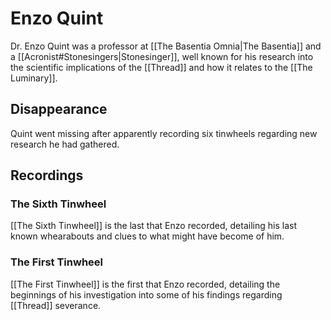 # Enzo Quint

Dr. Enzo Quint was a professor at [[The Basentia Omnia|The Basentia]] and a [[Acronist#Stonesingers|Stonesinger]],  well known for his research into the scientific implications of the [[Thread]] and how it relates to the [[The Luminary]].

## Disappearance
Quint went missing after apparently recording six tinwheels regarding new research he had gathered.

## Recordings

### The Sixth Tinwheel

[[The Sixth Tinwheel]] is the last that Enzo recorded, detailing his last known whearabouts and clues to what might have become of him.

### The First Tinwheel

[[The First Tinwheel]] is the first that Enzo recorded, detailing the beginnings of his investigation into some of his findings regarding [[Thread]] severance.